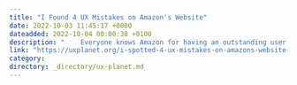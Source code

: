 ```yaml
---
title: "I Found 4 UX Mistakes on Amazon's Website"
date: 2022-10-03 11:45:17 +0000
dateadded: 2022-10-04 00:00:38 +0100
description: "    Everyone knows Amazon for having an outstanding user experience, but we also know that a product is never perfect, and we will always find…  Continue reading on UX Planet »  "
link: "https://uxplanet.org/i-spotted-4-ux-mistakes-on-amazons-website-1f4765fa0320?source=rss----819cc2aaeee0---4"
category:
directory: _directory/ux-planet.md
---
```

